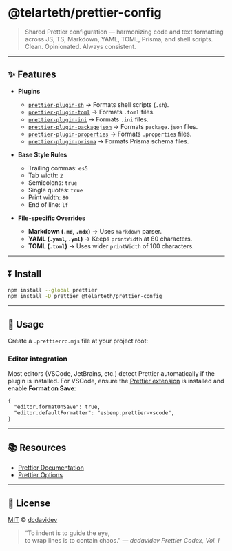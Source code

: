 # @telarteth/prettier-config

> Shared Prettier configuration — harmonizing code and text formatting across JS, TS, Markdown, YAML, TOML, Prisma, and shell scripts.  
> Clean. Opinionated. Always consistent.

---

## ✨ Features

- **Plugins**
  - [`prettier-plugin-sh`](https://github.com/un-ts/prettier/tree/master/packages/prettier-plugin-sh) → Formats shell scripts (`.sh`).
  - [`prettier-plugin-toml`](https://github.com/bd82/toml-tools/tree/master/packages/prettier-plugin-toml) → Formats `.toml` files.
  - [`prettier-plugin-ini`](https://github.com/kddnewton/prettier-plugin-ini) → Formats `.ini` files.
  - [`prettier-plugin-packagejson`](https://github.com/matzkoh/prettier-plugin-packagejson) → Formats `package.json` files.
  - [`prettier-plugin-properties`](https://github.com/eemeli/prettier-plugin-properties) → Formats `.properties` files.
  - [`prettier-plugin-prisma`](https://github.com/omar-dulaimi/prettier-plugin-prisma) → Formats Prisma schema files.

- **Base Style Rules**
  - Trailing commas: `es5`
  - Tab width: `2`
  - Semicolons: `true`
  - Single quotes: `true`
  - Print width: `80`
  - End of line: `lf`

- **File-specific Overrides**
  - **Markdown (`.md`, `.mdx`)** → Uses `markdown` parser.
  - **YAML (`.yaml`, `.yml`)** → Keeps `printWidth` at 80 characters.
  - **TOML (`.toml`)** → Uses wider `printWidth` of 100 characters.

---

## ⏬ Install

```bash
npm install --global prettier
npm install -D prettier @telarteth/prettier-config
```

---

## 🚀 Usage

Create a `.prettierrc.mjs` file at your project root:


### Editor integration

Most editors (VSCode, JetBrains, etc.) detect Prettier automatically if the plugin is installed.
For VSCode, ensure the [Prettier extension](https://marketplace.visualstudio.com/items?itemName=esbenp.prettier-vscode) is installed and enable **Format on Save**:

```jsonc
{
  "editor.formatOnSave": true,
  "editor.defaultFormatter": "esbenp.prettier-vscode",
}
```

---

## 📚 Resources

- [Prettier Documentation](https://prettier.io/docs/en/configuration.html)
- [Prettier Options](https://prettier.io/docs/en/options.html)

---

## 📄 License

[MIT](./LICENSE) © [dcdavidev](https://github.com/dcdavidev)

> “To indent is to guide the eye,  
> to wrap lines is to contain chaos.” — _dcdavidev Prettier Codex, Vol. I_

